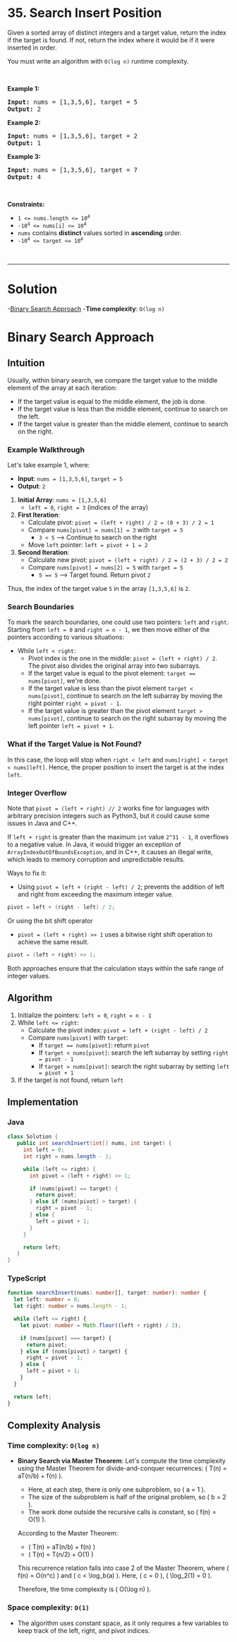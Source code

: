 # 35. Search Insert Position

<p>Given a sorted array of distinct integers and a target value, return the index if the target is found. If not, return the index where it would be if it were inserted in order.</p>

<p>You must&nbsp;write an algorithm with&nbsp;<code>O(log n)</code> runtime complexity.</p>

<p>&nbsp;</p>
<p><strong class="example">Example 1:</strong></p>

<pre><strong>Input:</strong> nums = [1,3,5,6], target = 5
<strong>Output:</strong> 2
</pre>

<p><strong class="example">Example 2:</strong></p>

<pre><strong>Input:</strong> nums = [1,3,5,6], target = 2
<strong>Output:</strong> 1
</pre>

<p><strong class="example">Example 3:</strong></p>

<pre><strong>Input:</strong> nums = [1,3,5,6], target = 7
<strong>Output:</strong> 4
</pre>

<p>&nbsp;</p>
<p><strong>Constraints:</strong></p>

<ul>
	<li><code>1 &lt;= nums.length &lt;= 10<sup>4</sup></code></li>
	<li><code>-10<sup>4</sup> &lt;= nums[i] &lt;= 10<sup>4</sup></code></li>
	<li><code>nums</code> contains <strong>distinct</strong> values sorted in <strong>ascending</strong> order.</li>
	<li><code>-10<sup>4</sup> &lt;= target &lt;= 10<sup>4</sup></code></li>
</ul>

<br>

---

# Solution
-[Binary Search Approach](#binary-search-approach)
  -**Time complexity**: `O(log n)`

# Binary Search Approach

## **Intuition**

Usually, within binary search, we compare the target value to the middle element of the array at each iteration:
- If the target value is equal to the middle element, the job is done.
- If the target value is less than the middle element, continue to search on the left.
- If the target value is greater than the middle element, continue to search on the right.

### Example Walkthrough

Let's take example 1, where:

- **Input**: `nums = [1,3,5,6]`, `target = 5`
- **Output**: `2`

1. **Initial Array**: `nums = [1,3,5,6]`
   - `left = 0`, `right = 3` (indices of the array)
2. **First Iteration**:
   - Calculate pivot: `pivot = (left + right) / 2 = (0 + 3) / 2 = 1`
   - Compare `nums[pivot] = nums[1] = 3` with `target = 5`
     - `3 < 5` --> Continue to search on the right
   - Move `left` pointer: `left = pivot + 1 = 2`
3. **Second Iteration**:
   - Calculate new pivot: `pivot = (left + right) / 2 = (2 + 3) / 2 = 2`
   - Compare `nums[pivot] = nums[2] = 5` with `target = 5`
     - `5 == 5` --> Target found. Return pivot `2`

Thus, the index of the target value `5` in the array `[1,3,5,6]` is `2`.

### Search Boundaries

To mark the search boundaries, one could use two pointers: `left` and `right`. Starting from `left = 0` and `right = n - 1`, we then move either of the pointers according to various situations:
- While `left < right`:
    - Pivot index is the one in the middle: `pivot = (left + right) / 2`. The pivot also divides the original array into two subarrays.
    - If the target value is equal to the pivot element: `target == nums[pivot]`, we're done.
    - If the target value is less than the pivot element `target < nums[pivot]`, continue to search on the left subarray by moving the right pointer `right = pivot - 1`.
    - If the target value is greater than the pivot element `target > nums[pivot]`, continue to search on the right subarray by moving the left pointer `left = pivot + 1`.

### What if the Target Value is Not Found?

In this case, the loop will stop when `right < left` and `nums[right] < target < nums[left]`. Hence, the proper position to insert the target is at the index `left`.

### Integer Overflow

Note that `pivot = (left + right) // 2` works fine for languages with arbitrary precision integers such as Python3, but it could cause some issues in Java and C++.

If `left + right` is greater than the maximum `int` value `2^31 - 1`, it overflows to a negative value. In Java, it would trigger an exception of `ArrayIndexOutOfBoundsException`, and in C++, it causes an illegal write, which leads to memory corruption and unpredictable results.

Ways to fix it:

- Using `pivot = left + (right - left) / 2`; prevents the addition of left and right from exceeding the maximum integer value. 
```java
pivot = left + (right - left) / 2;
```

Or using the bit shift operator
  - `pivot = (left + right) >> 1` uses a bitwise right shift operation to achieve the same result.

```java
pivot = (left + right) >> 1;
```

Both approaches ensure that the calculation stays within the safe range of integer values.

## **Algorithm**

1. Initialize the pointers: `left = 0`, `right = n - 1`
2. While `left <= right`:
   - Calculate the pivot index: `pivot = left + (right - left) / 2`
   - Compare `nums[pivot]` with `target`:
     - If `target == nums[pivot]`: return `pivot`
     - If `target < nums[pivot]`: search the left subarray by setting `right = pivot - 1`
     - If `target > nums[pivot]`: search the right subarray by setting `left = pivot + 1`
3. If the target is not found, return `left`

## **Implementation**

### Java

```java
class Solution {
   public int searchInsert(int[] nums, int target) {
     int left = 0;
     int right = nums.length - 1;

     while (left <= right) {
       int pivot = (left + right) >> 1;

       if (nums[pivot] == target) {
         return pivot;
       } else if (nums[pivot] > target) {
         right = pivot - 1;
       } else {
         left = pivot + 1;
       }
     }

     return left;
   }
}
```

### TypeScript

```typescript
function searchInsert(nums: number[], target: number): number {
  let left: number = 0;
  let right: number = nums.length - 1;

  while (left <= right) {
    let pivot: number = Math.floor((left + right) / 2);

    if (nums[pivot] === target) {
      return pivot;
    } else if (nums[pivot] > target) {
      right = pivot - 1;
    } else {
      left = pivot + 1;
    }
  }

  return left;
}
```

## **Complexity Analysis**

### **Time complexity**: `O(log n)`
- **Binary Search via Master Theorem**:
  Let's compute the time complexity using the Master Theorem for divide-and-conquer recurrences: \( T(n) = aT(n/b) + f(n) \).
  - Here, at each step, there is only one subproblem, so \( a = 1 \).
  - The size of the subproblem is half of the original problem, so \( b = 2 \).
  - The work done outside the recursive calls is constant, so \( f(n) = O(1) \).

  According to the Master Theorem:
  - \( T(n) = aT(n/b) + f(n) \)
  - \( T(n) = T(n/2) + O(1) \)
  
  This recurrence relation falls into case 2 of the Master Theorem, where \( f(n) = O(n^c) \) and \( c < \log_b(a) \). Here, \( c = 0 \), \( \log_2(1) = 0 \).

  Therefore, the time complexity is \( O(\log n) \).

### **Space complexity**: `O(1)`
- The algorithm uses constant space, as it only requires a few variables to keep track of the left, right, and pivot indices.
